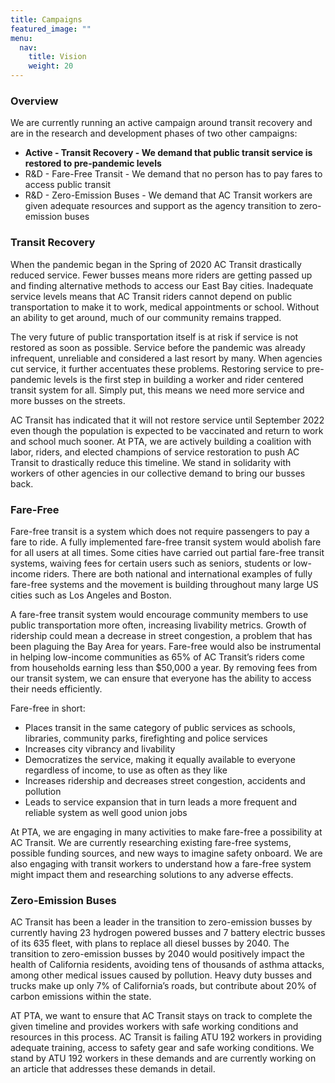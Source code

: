 ```yaml
---
title: Campaigns
featured_image: ""
menu:
  nav:
    title: Vision
    weight: 20
---
```

<!--StartFragment-->

### Overview

We are currently running an active campaign around transit recovery and are in the research and development phases of two other campaigns:

* **Active - Transit Recovery - We demand that public transit service is restored to pre-pandemic levels**
* R&D - Fare-Free Transit - We demand that no person has to pay fares to access public transit
* R&D - Zero-Emission Buses - We demand that AC Transit workers are given adequate resources and support as the agency transition to zero-emission buses 

### Transit Recovery

When the pandemic began in the Spring of 2020 AC Transit drastically reduced service. Fewer busses means more riders are getting passed up and finding alternative methods to access our East Bay cities. Inadequate service levels means that AC Transit riders cannot depend on public transportation to make it to work, medical appointments or school. Without an ability to get around, much of our community remains trapped. 

The very future of public transportation itself is at risk if service is not restored as soon as possible. Service before the pandemic was already infrequent, unreliable and considered a last resort by many. When agencies cut service, it further accentuates these problems. Restoring service to pre-pandemic levels is the first step in building a worker and rider centered transit system for all. Simply put, this means we need more service and more busses on the streets. 

AC Transit has indicated that it will not restore service until September 2022 even though the population is expected to be vaccinated and return to work and school much sooner. At PTA, we are actively building a coalition with labor, riders, and elected champions of service restoration to push AC Transit to drastically reduce this timeline. We stand in solidarity with workers of other agencies in our collective demand to bring our busses back. 

### Fare-Free

Fare-free transit is a system which does not require passengers to pay a fare to ride. A fully implemented fare-free transit system would abolish fare for all users at all times. Some cities have carried out partial fare-free transit systems, waiving fees for certain users such as seniors, students or low-income riders. There are both national and international examples of fully fare-free systems and the movement is building throughout many large US cities such as Los Angeles and Boston.

A fare-free transit system would encourage community members to use public transportation more often, increasing livability metrics. Growth of ridership could mean a decrease in street congestion, a problem that has been plaguing the Bay Area for years. Fare-free would also be instrumental in helping low-income communities as 65% of AC Transit’s riders come from households earning less than $50,000 a year. By removing fees from our transit system, we can ensure that everyone has the ability to access their needs efficiently.

Fare-free in short:

* Places transit in the same category of public services as schools, libraries, community parks, firefighting and police services
* Increases city vibrancy and livability
* Democratizes the service, making it equally available to everyone regardless of income, to use as often as they like
* Increases ridership and decreases street congestion, accidents and pollution
* Leads to service expansion that in turn leads a more frequent and reliable system as well good union jobs

At PTA, we are engaging in many activities to make fare-free a possibility at AC Transit. We are currently researching existing fare-free systems, possible funding sources, and new ways to imagine safety onboard. We are also engaging with transit workers to understand how a fare-free system might impact them and researching solutions to any adverse effects. 

### Zero-Emission Buses

AC Transit has been a leader in the transition to zero-emission busses by currently having 23 hydrogen powered busses and 7 battery electric busses of its 635 fleet, with plans to replace all diesel busses by 2040. The transition to zero-emission busses by 2040 would positively impact the health of California residents, avoiding tens of thousands of asthma attacks, among other medical issues caused by pollution. Heavy duty busses and trucks make up only 7% of California’s roads, but contribute about 20% of carbon emissions within the state.  

AT PTA, we want to ensure that AC Transit stays on track to complete the given timeline and provides workers with safe working conditions and resources in this process. AC Transit is failing ATU 192 workers in providing adequate training, access to safety gear and safe working conditions. We stand by ATU 192 workers in these demands and are currently working on an article that addresses these demands in detail.

<!--EndFragment-->